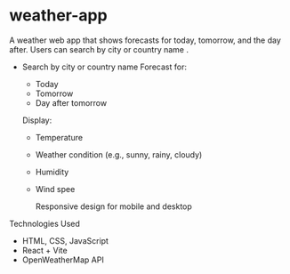 # weather-app
A weather web app that shows forecasts for today, tomorrow, and the day after. Users can search by city or country name .
- Search by city or country name
   Forecast for:
  - Today
  - Tomorrow
  - Day after tomorrow
 
   Display:
  - Temperature
  - Weather condition (e.g., sunny, rainy, cloudy)
  - Humidity
  - Wind spee
 
    Responsive design for mobile and desktop

 Technologies Used
- HTML, CSS, JavaScript
- React + Vite 
- OpenWeatherMap API

